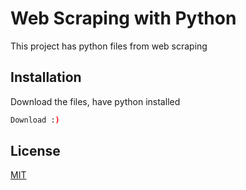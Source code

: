 # Web Scraping with Python


This project has python files from web scraping

## Installation

Download the files, have python installed


```bash
Download :)
```


## License
[MIT](https://choosealicense.com/licenses/mit/)